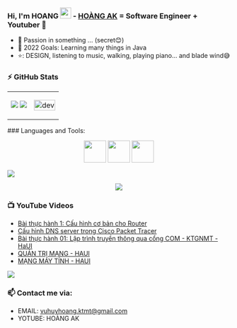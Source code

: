 ### Hi, I'm HOANG <img src="https://media.giphy.com/media/hvRJCLFzcasrR4ia7z/giphy.gif" width="25px"> -  [HOÀNG AK][website] = Software Engineer + Youtuber 🌻  


- 🔭 Passion in something ... (secret😊)
- 💪 2022 Goals: Learning many things in Java
- ⭐: DESIGN, listening to music, walking, playing piano... and blade wind😅

### :zap: GitHub Stats

<table style="width:100%;">
  <tr>
    <td>
      <img src="https://github-readme-stats.vercel.app/api?username=hoangakccm&show_icons=true&hide=contribs,issues&hide_border=true"/>
      <img src="https://github-readme-stats.vercel.app/api/top-langs/?username=hoangakccm&layout=compact&show_icons=true&hide_border=true"/>
    </td>
    <td>
      <p align="center"> 
        <img src="https://raw.githubusercontent.com/ThanhLa1802/ThanhLa1802/main/.github/assets/coding.gif" alt="dev" width="100%"/>
      </p>
    </td>
  </tr>
</table>
### Languages and Tools:
<p align="center">
  <img width="50px" src="https://img.icons8.com/color/48/000000/android-studio--v3.png" />
  <img width="50px" src="https://upload.wikimedia.org/wikipedia/commons/thumb/0/0a/Python.svg/1200px-Python.svg.png" /> 
  <img width="50px" src="https://img.icons8.com/color/48/000000/java-coffee-cup-logo.png" />
</p>

<img src="https://user-images.githubusercontent.com/73097560/115834477-dbab4500-a447-11eb-908a-139a6edaec5c.gif">

<p align="center">
<img src="https://3.bp.blogspot.com/-dB6ndKqIAuI/XdWeOASO5AI/AAAAAAAANZA/MSbT9mh6bukxkI-tqnu_GARIZZV5WNVhQCLcBGAsYHQ/s1600/image1.gif" > 
</p>

### 📺 YouTube Videos

<!-- YOUTUBE:START -->
- [Bài thực hành 1: Cấu hình cơ bản cho Router](https://www.youtube.com/watch?v=MzfLVdmRves&t=27s)
- [Cấu hình DNS server trong Cisco Packet Tracer](https://www.youtube.com/watch?v=T_lkvbGrYAg&t=267s)
- [Bài thực hành 01: Lập trình truyền thông qua cổng COM - KTGNMT - HaUI](https://www.youtube.com/watch?v=q6wpserIMQ8)
- [QUẢN TRỊ MẠNG - HAUI](https://www.youtube.com/watch?v=PArOd1FrPCI&list=PL-j8g9kOIaOmHKWFgrGVA5jL0IK4-d0f_)
- [MẠNG MÁY TÍNH - HAUI](https://www.youtube.com/watch?v=84dk3kGTyuM&list=PL-j8g9kOIaOke6r1NaUiT9dWWVewMPDfr)
<!-- YOUTUBE:END -->

<img src="https://user-images.githubusercontent.com/73097560/115834477-dbab4500-a447-11eb-908a-139a6edaec5c.gif">

### 📫 Contact me via:
- EMAIL: vuhuyhoang.ktmt@gmail.com
- YOTUBE: HOÀNG AK

[website]: https://hoangakccm.github.io/hoangak/
